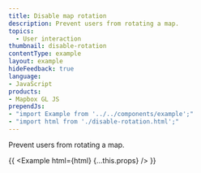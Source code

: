 ```yaml
---
title: Disable map rotation
description: Prevent users from rotating a map.
topics:
  - User interaction
thumbnail: disable-rotation
contentType: example
layout: example
hideFeedback: true
language:
- JavaScript
products:
- Mapbox GL JS
prependJs:
- "import Example from '../../components/example';"
- "import html from './disable-rotation.html';"
---
```


Prevent users from rotating a map.

{{ <Example html={html} {...this.props} /> }}

